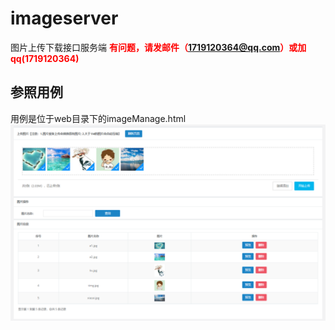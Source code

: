 # imageserver
图片上传下载接口服务端
<span style="font-weight:bold;color:red;">有问题，请发邮件（1719120364@qq.com）或加qq(1719120364)</span>

## 参照用例
用例是位于web目录下的imageManage.html
![imageManage](./imageManage.png)

